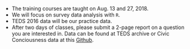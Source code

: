 - The training courses are taught on Aug. 13 and 27, 2018.
- We will focus on survey data analysis with `R`.
- TEDS 2016 data will be our practice data.
- After two days of classes, please submit a 2-page report on a question you are interested in. Data can be found at TEDS archive or Civic Conciousness data at this [Github](https://github.com/TsaiChiahung/CivicSurvey).
